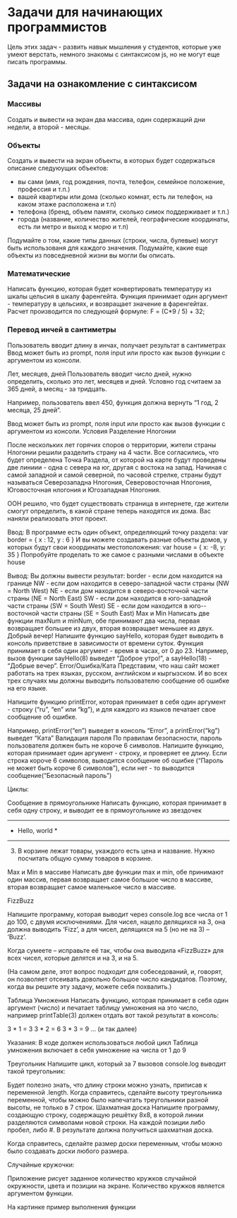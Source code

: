 # Задачи для начинающих программистов

Цель этих задач - развить навык мышления у студентов, которые уже умеют верстать, немного знакомы с синтаксисом js, но не могут еще писать программы. 

## Задачи на ознакомление с синтаксисом

### Массивы
Создать и вывести на экран два массива, один содержащий дни недели, а второй - месяцы. 

### Объекты
Создать и вывести на экран объекты, в которых будет содержаться описание следуюущих объектов:
* вы сами (имя, год рождения, почта, телефон, семейное положение, профессия и т.п.)
* вашей квартиры или дома (сколько комнат, есть ли телефон, на каком этаже расположена и т.п)
* телефона (бренд, объем памяти, сколько симок поддерживает и т.п.)
* города (название, количество жителей, географические координаты, есть ли метро и выход к морю и т.п)

Подумайте о том, какие типы данных (строки, числа, булевые) могут быть использованя для каждого значения.
Подумайте, какие еще объекты из повседневной жизни вы могли бы описать.

### Математические 


Написать функцию, которая будет конвертировать температуру из шкалы цельсия в шкалу фаренгейта. Функция принимает один аргумент - температуру в цельсиях, и возвращает значение в фаренгейтах. Расчет производится по следующей формуле: F = (C*9 / 5) + 32;


### Перевод инчей в сантиметры
Пользователь вводит длину в инчах, получает результат в сантиметрах
Ввод может быть из prompt, поля input или просто как вызов функции с аргументом из консоли.

Лет, месяцев, дней
Пользователь вводит число дней, нужно определить, сколько это лет, месяцев и дней.
Условно год считаем за 365 дней, а месяц - за тридцать. 

Например, пользователь ввел 450, функция должна вернуть “1 год, 2 месяца, 25 дней”. 

Ввод может быть из prompt, поля input или просто как вызов функции с аргументом из консоли.
Условия
Разделение Нлогонии

После нескольких лет горячих споров о территории, жители страны Нлогонии решили разделить страну на 4 части. Все согласились, что будет определена Точка Раздела, от которой на карте будут проведены две линиии - одна с севера на юг, другая с востока на запад. Начиная с самой западной и самой северной, по часовой стрелке, страны будут называться Северозападна Нлогония, Северовосточная Нлогония, Юговосточная нлогония и Югозападная Нлогония.

ООН решило, что будет существовать страница в интернете, где жители смогут определить, в какой стране теперь находятся их дома. Вас наняли реализовать этот проект. 

Ввод:
В программе есть один объект, определяющий точку раздела:
var border = {
x : 12,
y : 6
}
И вы можете создавать разные объекты домов, у которых будут свои координаты местоположения:
var house = { 
x: -8,
y: 35
}
Попробуйте проделать то же самое с разными числами в объекте house

Вывод:
Вы должны вывести результат:
border - если дом находится на границе
NW - если дом находится в северо-западной части страны (NW = North West)
NE - если дом находится в северо-восточной части страны (NE = North East)
SW - если дом находится в юго-западной части страны (SW = South West)
SE - если дом находится в юго--восточной части страны (SE = South East)
Max и Min
Написать две функции maxNum и minNum, обе принимают два числа, первая возвращает большее из двух, вторая возвращает меньшее из двух.
Добрый вечер!
Напишите функцию sayHello, которая будет выводить в консоль приветствие в зависимости от времени суток. Функция принимает в себя один аргумент - время в часах, от 0 до 23. 
Например, вызов функции sayHello(8) выведет “Доброе утро!”, а sayHello(18) - “Добрые вечер”.
Error/Ошибка/Ката
Представим, что наш сайт может работать на трех языках, русском, английском и кыргызском. И во всех трех случаях мы должны выводить пользователю сообщение об ошибке на его языке. 

Напишите функцию printError, которая принимает в себя один аргумент - строку (“ru”, “en” или “kg”), и для каждого из языков печатает свое сообщение об ошибке.  

Например, printError(“en”) выведет в консоль “Error”, а printError(“kg”) выведет “Ката”
Валидация пароля
По правилам безопасности, пароль пользователя должен быть не короче 6 символов. Напишите функцию, которая принимает один аргумент - строку, и проверяет ее длину. Если строка короче 6 символов, выводится сообщение об ошибке (“Пароль не может быть короче 6 символов”), если нет - то выводится сообщение(“Безопасный пароль”) 



Циклы:


Сообщение в прямоугольнике
Написать функцию, которая принимает в себя одну строку, и выводит ее в прямоугольнике из звездочек

*****************
* Hello, world *
*****************


3. В корзине лежат товары,  укаждого есть цена и название. Нужно посчитать общую сумму товаров в корзине.

Max и Min в массиве
Написать две функции max и min, обе принимают один массив, первая возвращает самое большое число в массиве, вторая возвращает самое маленькое число в массиве.

FizzBuzz

Напишите программу, которая выводит через console.log все числа от 1 до 100, с двумя исключениями. Для чисел, нацело делящихся на 3, она должна выводить ‘Fizz’, а для чисел, делящихся на 5 (но не на 3) – ‘Buzz’. 

Когда сумеете – исправьте её так, чтобы она выводила «FizzBuzz» для всех чисел, которые делятся и на 3, и на 5. 

(На самом деле, этот вопрос подходит для собеседований, и, говорят, он позволяет отсеивать довольно большое число кандидатов. Поэтому, когда вы решите эту задачу, можете себя похвалить.) 

Таблица Умножения
Написать функцию, которая принимает в себя один аргумент (число) и печатает таблицу умножения на это число, например printTable(3) должен отдать вот такой результат в консоль:

3 * 1 = 3
3 * 2 = 6
3 * 3 = 9
… (и так далее)

Указания:
В коде должен использоваться любой цикл 
Таблица умножения включает в себя умножение на числа от 1 до 9

Треугольник
Напишите цикл, который за 7 вызовов console.log выводит такой треугольник:

Будет полезно знать, что длину строки можно узнать, приписав к переменной .length.
Когда справитесь, сделайте высоту треугольника переменной, чтобы можно было напечатать треугольники разной высоты, не только в 7 строк. 
Шахматная доска
Напишите программу, создающую строку, содержащую решётку 8х8, в которой линии разделяются символами новой строки. На каждой позиции либо пробел, либо #. В результате должна получиться шахматная доска. 

Когда справитесь, сделайте размер доски переменным, чтобы можно было создавать доски любого размера.

Случайные кружочки:

Приложение рисует заданное количество кружков случайной окружности, цвета и позиции на экране. Количество кружков является аргументом функции. 

На картинке пример выполнения функции
